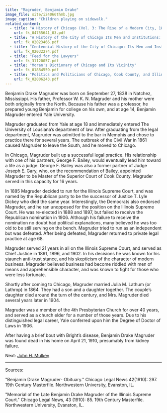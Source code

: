 ```yaml
---
title: "Magruder, Benjamin Drake"
image_file: site/i24066thmb.jpg
image_caption: "Children playing on sidewalk."
related_content:
  - title: "A History of Chicago (Vol. 3: The Rise of a Modern City, 1871-1893)"
    url: fk_04755641_03.pdf
  - title: "A History of the City of Chicago Its Men and Institutions: Biographical Sketches of Leading Citizens"
    url: fk_02023466.pdf
  - title: "Centennial History of the City of Chicago: Its Men and Institutions"
    url: fk_02032274.pdf
  - title: "Feed for the Lawyers"
    url: fk_31120057.pdf
  - title: "Moran's Dictionary of Chicago and Its Vicinity"
    url: fk_01884559.pdf
  - title: "Politics and Politicians of Chicago, Cook County, and Illinois 1787-1887"
    url: fk_02006243.pdf
---
```


Benjamin Drake Magruder was born on September 27, 1838 in Natchez, Mississippi. His father, Professor W. K. N. Magruder and his mother were both originally from the North. Because his father was a professor, he prepared young Benjamin for college on his own, and at age 14, Benjamin Magruder entered Yale University.

Magruder graduated from Yale at age 18 and immediately entered The University of Lousiana’s department of law. After graduating from the legal department, Magruder was admitted to the bar in Memphis and chose to practice there for several years. The outbreak of the Civil War in 1861 caused Magruder to leave the South, and he moved to Chicago.

In Chicago, Magruder built up a successful legal practice. His relationship with one of his partners, George F. Bailey, would eventually lead him toward a life as a judge. George F. Bailey was also a former partner of Judge Joseph E. Gary, who, on the recommendation of Bailey, appointed Magruder to be Master of the Superior Court of Cook County. Magruder served in this capacity for 16 years.

In 1885 Magruder decided to run for the Illinois Supreme Court, and was named by the Republican party to be the successor of Justice T. Lyle Dickey who died the same year. Interestingly, the Democrats also endorsed Magruder, and he ran unopposed for the position on the Illinois Supreme Court. He was re-elected in 1888 and 1897, but failed to receive the Republican nomination in 1906. Although his failure to receive the nomination no doubt had political explanations, many believed he was too old to be still serving on the bench. Magruder tried to run as an independent but was defeated. After being defeated, Magruder returned to private legal practice at age 68.

Magruder served 21 years in all on the Illinois Supreme Court, and served as Chief Justice in 1891, 1896, and 1902. In his decisions he was known for his staunch anti-trust stance, and his skepticism of the character of modern business. Magruder believed business had become riddled with men of means and apprehensible character, and was known to fight for those who were less fortunate.

Shortly after coming to Chicago, Magruder married Julia M. Lathum (or Lathrop) in 1864. They had a son and a daughter together. The couple’s daughter died around the turn of the century, and Mrs. Magruder died several years later in 1904.

Magruder was a member of the 4th Presbyterian Church for over 40 years, and served as a church elder for a number of those years. Due to his distinguished legal career, Yale conferred upon him the Degree of Doctor of Laws in 1906.

After having a brief bout with Bright’s disease, Benjamin Drake Magruder was found dead in his home on April 21, 1910, presumably from kidney failure.

Next:  [John H. Mulkey](/legal/judges/johnhmulkey)

---
Sources:

"Benjamin Drake Magruder- Obituary." Chicago Legal News 42(1910): 297. 19th Century Masterfile. Northwestern University, Evanston, IL.

"Memorial of the Late Benjamin Drake Magruder of the Illinois Supreme Court." Chicago Legal News, 43 (1910): 85. 19th Century Masterfile. Northwestern University, Evanston, IL.
